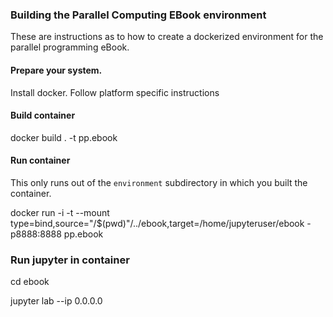 ### Building the Parallel Computing EBook environment

These are instructions as to how to create a dockerized environment for the parallel programming eBook.

#### Prepare your system.

Install docker.  Follow platform specific instructions

#### Build container

docker build . -t pp.ebook

#### Run container

This only runs out of the `environment` subdirectory in which you built the container.

docker run -i -t --mount type=bind,source="/$(pwd)"/../ebook,target=/home/jupyteruser/ebook -p8888:8888 pp.ebook


### Run jupyter in container

cd ebook

jupyter lab --ip 0.0.0.0 



